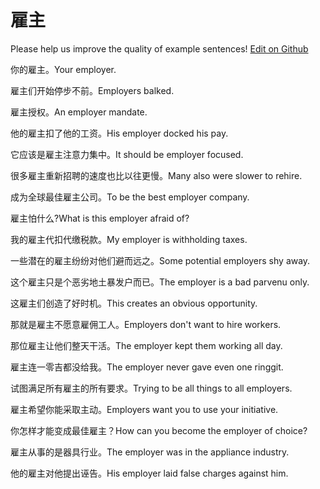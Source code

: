# 雇主

Please help us improve the quality of example sentences! [Edit on Github](https://github.com/jiyushe/jiyu-example-sentence-source/blob/main/chinese/guzhu.md)

<p><span class="chinese">你的雇主。</span><span class="english">Your employer.</span></p>

<p><span class="chinese">雇主们开始停步不前。</span><span class="english">Employers balked.</span></p>

<p><span class="chinese">雇主授权。</span><span class="english">An employer mandate.</span></p>

<p><span class="chinese">他的雇主扣了他的工资。</span><span class="english">His employer docked his pay.</span></p>

<p><span class="chinese">它应该是雇主注意力集中。</span><span class="english">It should be employer focused.</span></p>

<p><span class="chinese">很多雇主重新招聘的速度也比以往更慢。</span><span class="english">Many also were slower to rehire.</span></p>

<p><span class="chinese">成为全球最佳雇主公司。</span><span class="english">To be the best employer company.</span></p>

<p><span class="chinese">雇主怕什么?</span><span class="english">What is this employer afraid of?</span></p>

<p><span class="chinese">我的雇主代扣代缴税款。</span><span class="english">My employer is withholding taxes.</span></p>

<p><span class="chinese">一些潜在的雇主纷纷对他们避而远之。</span><span class="english">Some potential employers shy away.</span></p>

<p><span class="chinese">这个雇主只是个恶劣地土暴发户而已。</span><span class="english">The employer is a bad parvenu only.</span></p>

<p><span class="chinese">这雇主们创造了好时机。</span><span class="english">This creates an obvious opportunity.</span></p>

<p><span class="chinese">那就是雇主不愿意雇佣工人。</span><span class="english">Employers don't want to hire workers.</span></p>

<p><span class="chinese">那位雇主让他们整天干活。</span><span class="english">The employer kept them working all day.</span></p>

<p><span class="chinese">雇主连一零吉都没给我。</span><span class="english">The employer never gave even one ringgit.</span></p>

<p><span class="chinese">试图满足所有雇主的所有要求。</span><span class="english">Trying to be all things to all employers.</span></p>

<p><span class="chinese">雇主希望你能采取主动。</span><span class="english">Employers want you to use your initiative.</span></p>

<p><span class="chinese">你怎样才能变成最佳雇主？</span><span class="english">How can you become the employer of choice?</span></p>

<p><span class="chinese">雇主从事的是器具行业。</span><span class="english">The employer was in the appliance industry.</span></p>

<p><span class="chinese">他的雇主对他提出诬告。</span><span class="english">His employer laid false charges against him.</span></p>

